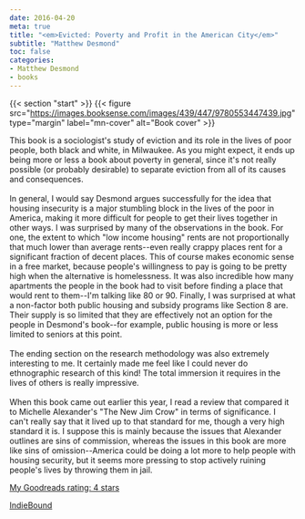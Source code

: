 ```yaml
---
date: 2016-04-20
meta: true
title: "<em>Evicted: Poverty and Profit in the American City</em>"
subtitle: "Matthew Desmond"
toc: false
categories:
- Matthew Desmond
- books
---
```


{{< section "start" >}}
{{< figure src="https://images.booksense.com/images/439/447/9780553447439.jpg" type="margin" label="mn-cover" alt="Book cover" >}}

This book is a sociologist's study of eviction and its role in the lives of poor people, both black and white, in Milwaukee. As you might expect, it ends up being more or less a book about poverty in general, since it's not really possible (or probably desirable) to separate eviction from all of its causes and consequences. <br /><br />In general, I would say Desmond argues successfully for the idea that housing insecurity is a major stumbling block in the lives of the poor in America, making it more difficult for people to get their lives together in other ways. I was surprised by many of the observations in the book. For one, the extent to which "low income housing" rents are not proportionally that much lower than average rents--even really crappy places rent for a significant fraction of decent places. This of course makes economic sense in a free market, because people's willingness to pay is going to be pretty high when the alternative is homelessness. It was also incredible how many apartments the people in the book had to visit before finding a place that would rent to them--I'm talking like 80 or 90. Finally, I was surprised at what a non-factor both public housing and subsidy programs like Section 8 are. Their supply is so limited that they are effectively not an option for the people in Desmond's book--for example, public housing is more or less limited to seniors at this point.<br /><br />The ending section on the research methodology was also extremely interesting to me. It certainly made me feel like I could never do ethnographic research of this kind! The total immersion it requires in the lives of others is really impressive. <br /><br />When this book came out earlier this year, I read a review that compared it to Michelle Alexander's "The New Jim Crow" in terms of significance. I can't really say that it lived up to that standard for me, though a very high standard it is. I suppose this is mainly because the issues that Alexander outlines are sins of commission, whereas the issues in this book are more like sins of omission--America could be doing a lot more to help people with housing security, but it seems more pressing to stop actively ruining people's lives by throwing them in jail. 

[My Goodreads rating: 4 stars](https://www.goodreads.com/review/show/1606697848)  

[IndieBound](https://www.indiebound.org/book/9780553447439)
